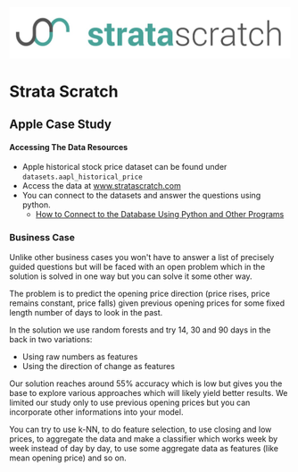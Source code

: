 [![strata scratch](../assets/sslogo.jpg)](https://stratascratch.com)

# Strata Scratch

## Apple Case Study

#### Accessing The Data Resources
- Apple historical stock price dataset can be found under `datasets.aapl_historical_price`
- Access the data at www.stratascratch.com
- You can connect to the datasets and answer the questions using python.
  - [How to Connect to the Database Using Python and Other Programs](https://github.com/stratascratch/stratascratch.github.io/blob/master/guides/how-to-connect-to-the-database-using-python-and-other-programs/how-to-connect-to-the-database-using-python-and-other-programs.md)


### Business Case

Unlike other business cases you won't have to answer a list of precisely guided questions but will be faced with an open problem which in the solution is solved in one way but you can solve it some other way.

The problem is to predict the opening price direction (price rises, price remains constant, price falls) given previous opening prices for some fixed length number of days to look in the past.

In the solution we use random forests and try 14, 30 and 90 days in the back in two variations:
- Using raw numbers as features
- Using the direction of change as features

Our solution reaches around 55% accuracy which is low but gives you the base to explore various approaches which will likely yield better results. We limited our study only to use previous opening prices but you can incorporate other informations into your model.

You can try to use k-NN, to do feature selection, to use closing and low prices, to aggregate the data and make a classifier which works week by week instead of day by day, to use some aggregate data as features (like mean opening price) and so on.
